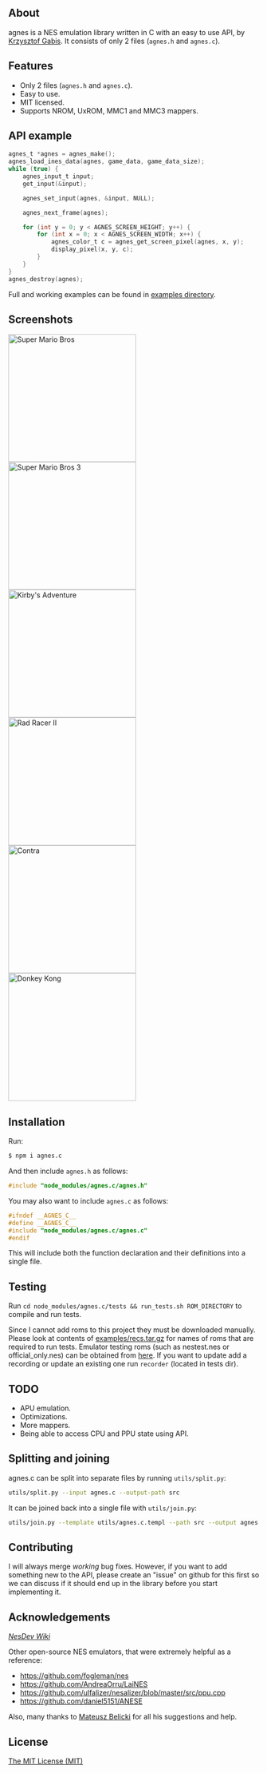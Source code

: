 ## About
agnes is a NES emulation library written in C with an easy to use API, by [Krzysztof Gabis](https://github.com/kgabis). It consists of only 2 files (`agnes.h` and `agnes.c`).

## Features
* Only 2 files (`agnes.h` and `agnes.c`).
* Easy to use.
* MIT licensed.
* Supports NROM, UxROM, MMC1 and MMC3 mappers.

## API example
```c
agnes_t *agnes = agnes_make();
agnes_load_ines_data(agnes, game_data, game_data_size);
while (true) {
    agnes_input_t input;
    get_input(&input);

    agnes_set_input(agnes, &input, NULL);

    agnes_next_frame(agnes);

    for (int y = 0; y < AGNES_SCREEN_HEIGHT; y++) {
        for (int x = 0; x < AGNES_SCREEN_WIDTH; x++) {
            agnes_color_t c = agnes_get_screen_pixel(agnes, x, y);
            display_pixel(x, y, c);
        }
    }
}
agnes_destroy(agnes);
```

Full and working examples can be found in [examples directory](http://github.com/kgabis/agnes/tree/master/examples).

## Screenshots
<p float="left">
    <img src="screens/smb.png" alt="Super Mario Bros" width="256"/>
    <img src="screens/smb3.png" alt="Super Mario Bros 3" width="256"/>
    <img src="screens/kirby.png" alt="Kirby's Adventure" width="256"/>
    <img src="screens/radracer2.png" alt="Rad Racer II" width="256"/> 
    <img src="screens/contra.png" alt="Contra" width="256"/> 
    <img src="screens/dk.png" alt="Donkey Kong" width="256"/> 
</p>

## Installation
Run:
```bash
$ npm i agnes.c
```

And then include `agnes.h` as follows:
```c
#include "node_modules/agnes.c/agnes.h"
```

You may also want to include `agnes.c` as follows:
```c
#ifndef __AGNES_C__
#define __AGNES_C__
#include "node_modules/agnes.c/agnes.c"
#endif
```

This will include both the function declaration and their definitions into a single file.

## Testing
Run ```cd node_modules/agnes.c/tests && run_tests.sh ROM_DIRECTORY``` to compile and run tests.

Since I cannot add roms to this project they must be downloaded manually. Please look at contents of [examples/recs.tar.gz](http://github.com/kgabis/agnes/tree/master/examples/recs.tar.gz) for names of roms that are required to run tests. Emulator testing roms (such as nestest.nes or official_only.nes) can be obtained from [here](https://wiki.nesdev.com/w/index.php/Emulator_tests). If you want to update add a recording or update an existing one run ```recorder``` (located in tests dir).

## TODO
* APU emulation.
* Optimizations.
* More mappers.
* Being able to access CPU and PPU state using API.

## Splitting and joining
agnes.c can be split into separate files by running ```utils/split.py```:
```bash
utils/split.py --input agnes.c --output-path src
```

It can be joined back into a single file with ```utils/join.py```:
```bash
utils/join.py --template utils/agnes.c.templ --path src --output agnes.c
```

## Contributing
I will always merge *working* bug fixes. However, if you want to add something new to the API, please create an "issue" on github for this first so we can discuss if it should end up in the library before you start implementing it.  

## Acknowledgements
*[NesDev Wiki](http://wiki.nesdev.com/w/index.php/Nesdev_Wiki)*

Other open-source NES emulators, that were extremely helpful as a reference:
* https://github.com/fogleman/nes
* https://github.com/AndreaOrru/LaiNES
* https://github.com/ulfalizer/nesalizer/blob/master/src/ppu.cpp
* https://github.com/daniel5151/ANESE

Also, many thanks to [Mateusz Belicki](https://github.com/mbelicki/) for all his suggestions and help.  

## License
[The MIT License (MIT)](http://opensource.org/licenses/mit-license.php)
